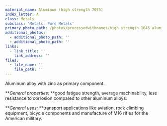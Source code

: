 ```yaml
---
material_name: Aluminum (high strength 7075)
index_letter: A
class: Metals
subclass: 'Metals: Pure Metals'
primary_photo_path: /photos/processedwithnames/high strength 1045 aluminum.jpeg
additional_photos:
  - additional_photo_path: ''
  - additional_photo_path: ''
links:
  - link_title: ''
    link_address: ''
files:
  - file_name: ''
    file_path: ''
---
```


Aluminum alloy with zinc as primary component.

***General properties:*&nbsp;**good fatigue strength, average machinability, less resistance to corrosion compared to other aluminum alloys.

***General uses:*&nbsp;**transport applications like aviation, rock climbing equipment, bicycle components and manufacture of M16 rifles for the American military.